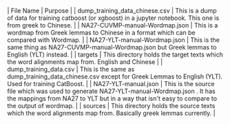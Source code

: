 | File Name | Purpose |
| dump_training_data_chinese.csv | This is a dump of data for training catboost (or xgboost) in a jupyter notebook.  This one is from greek to Chinese. |
| NA27-CUVMP-manual-Wordmap.json | This is a wordmap from Greek lemmas to Chinese in a format which can be compared with Wordmap. |
| NA27-YLT-manual-Wordmap.json | This is the same thing as NA27-CUVMP-manual-Wordmap.json but Greek lemmas to English (YLT) instead. |
| targets | This directory holds the target texts which the word alignments map from.  English and Chinese |
| dump_training_data.csv | This is the same as dump_training_data_chinese.csv except for Greek Lemmas to English (YLT).  Used for training CatBoost. |
| NA27-YLT-manual.json | This is the source file which was used to generate NA27-YLT-manual-Wordmap.json .  It has the mappings from NA27 to YLT but in a way that isn't easy to compare to the output of wordmap. |
| sources | This directory holds the source texts which the word alignments map from.  Basically greek lemmas currently. |